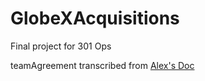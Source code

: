 # GlobeXAcquisitions
Final project for 301 Ops

teamAgreement transcribed from [Alex's Doc](https://docs.google.com/document/d/1OCdPOCYZiJF8l8N07Hm4tcJFHa7I51StrEpW4OhT0tk/edit)